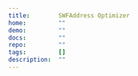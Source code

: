 ```yaml
---
title:        SWFAddress Optimizer
home:         ""
demo:         ""
docs:         ""
repo:         ""
tags:         []
description:  ""
---
```


